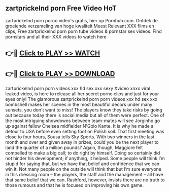 ## zartprickelnd porn Free Video HoT 

zartprickelnd porn porno video's gratis, hier op Pornhub.com. Ontdek de groeiende verzameling van hoge kwaliteit Meest Relevant XXX films en clips,
Free zartprickelnd porn porn tube videos & pornstar sex videos. Find pornstars and all their XXX videos to watch here


## 👉🔴 [Click to PLAY >> WATCH](http://us.freeplayer.one?title=zartprickelnd_porn&ref=16D)

## 👉🔴 [Click to PLAY >> DOWNLOAD](http://us.freeplayer.one?title=zartprickelnd_porn&ref=16D)


zartprickelnd porn porn videos xxx hd sex xxx sexy Xvideo xnxx viral leaked video, is here to release all her secret porno clips and just for your eyes only! The glamorous zartprickelnd porn porn videos xxx hd sex xxx bombshell makes her scenes in the most beautiful decors under many sunsets, you don't want to miss! The players know they take risks by going out because today there is social media but all of them were perfect. One of the most intriguing showdowns between team-mates will see Jorginho go up against fellow Chelsea midfielder N'Golo Kante. It is why he made a detour to USA before even setting foot on Polish soil. That first meeting was close to four hours, Sousa tells Sky Sports. With two winners in the last month and over and given away in prizes, could you be the next player to land the quarter of a million pounds? Again, though, Maggiore felt compelled to make a big call; to do right by himself. Doing so certainly did not hinder his development; if anything, it helped. Some people will think I’m stupid for saying that, but we have that belief and confidence that we can win it. Not many people on the outside will think that but I’m sure everyone in this dressing room – the players, the staff and the management – all have that same belief that we can. Rashford, however, insists there are no truth to those rumours and that he is focused on improving his own game.